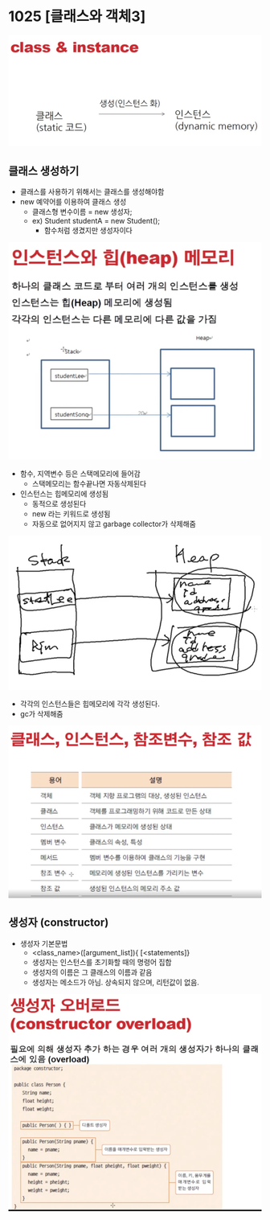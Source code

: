 # 1025 [클래스와 객체3]

![img_4.png](img/img_4.png)

## 클래스 생성하기

- 클래스를 사용하기 위해서는 클래스를 생성해야함
- new 예약어를 이용하여 클래스 생성
    - 클래스형 변수이름 = new 생성자;
    - ex) Student studentA = new Student();
        - 함수처럼 생겼지만 생성자이다

![img_5.png](img/img_5.png)

- 함수, 지역변수 등은 스택메모리에 들어감
    - 스택메모리는 함수끝나면 자동삭제된다
- 인스턴스는 힙메모리에 생성됨
    - 동적으로 생성된다
    - new 라는 키워드로 생성됨
    - 자동으로 없어지지 않고 garbage collector가 삭제해줌

![img_6.png](img/img_6.png)

- 각각의 인스턴스들은 힙메모리에 각각 생성된다.
- gc가 삭제해줌

![img_7.png](img/img_7.png)

## 생성자 (constructor)

- 생성자 기본문법
    - <modifiers><class_name>([argument_list]){ [<statements]}
    - 생성자는 인스턴스를 초기화할 때의 명령어 집합
    - 생성자의 이름은 그 클래스의 이름과 같음
    - 생성자는 메소드가 아님. 상속되지 않으며, 리턴값이 없음.

![img_8.png](img/img_8.png)